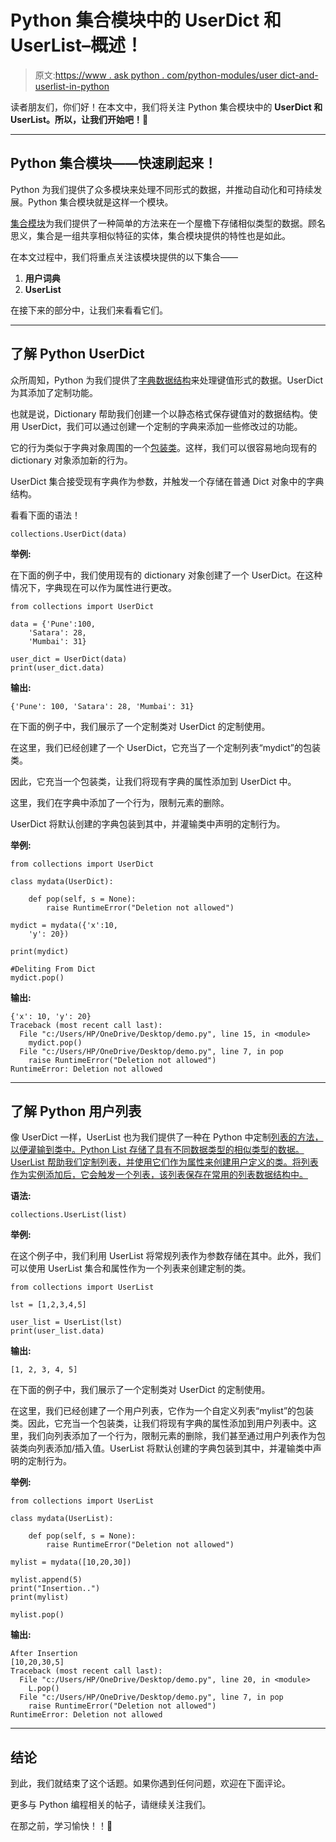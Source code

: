 # Python 集合模块中的 UserDict 和 UserList–概述！

> 原文:[https://www . ask python . com/python-modules/user dict-and-userlist-in-python](https://www.askpython.com/python-modules/userdict-and-userlist-in-python)

读者朋友们，你们好！在本文中，我们将关注 Python 集合模块中的 **UserDict 和 UserList。所以，让我们开始吧！🙂**

* * *

## Python 集合模块——快速刷起来！

Python 为我们提供了众多模块来处理不同形式的数据，并推动自动化和可持续发展。Python 集合模块就是这样一个模块。

[集合模块](https://www.askpython.com/python-modules/python-collections)为我们提供了一种简单的方法来在一个屋檐下存储相似类型的数据。顾名思义，集合是一组共享相似特征的实体，集合模块提供的特性也是如此。

在本文过程中，我们将重点关注该模块提供的以下集合——

1.  **用户词典**
2.  **UserList**

在接下来的部分中，让我们来看看它们。

* * *

## 了解 Python UserDict

众所周知，Python 为我们提供了[字典数据结构](https://www.askpython.com/python/dictionary/python-dictionary-dict-tutorial)来处理键值形式的数据。UserDict 为其添加了定制功能。

也就是说，Dictionary 帮助我们创建一个以静态格式保存键值对的数据结构。使用 UserDict，我们可以通过创建一个定制的字典来添加一些修改过的功能。

它的行为类似于字典对象周围的一个[包装类](https://www.askpython.com/python/examples/decorators-in-python)。这样，我们可以很容易地向现有的 dictionary 对象添加新的行为。

UserDict 集合接受现有字典作为参数，并触发一个存储在普通 Dict 对象中的字典结构。

看看下面的语法！

```
collections.UserDict(data)

```

**举例:**

在下面的例子中，我们使用现有的 dictionary 对象创建了一个 UserDict。在这种情况下，字典现在可以作为属性进行更改。

```
from collections import UserDict 

data = {'Pune':100, 
	'Satara': 28, 
	'Mumbai': 31} 

user_dict = UserDict(data) 
print(user_dict.data)

```

**输出:**

```
{'Pune': 100, 'Satara': 28, 'Mumbai': 31}

```

在下面的例子中，我们展示了一个定制类对 UserDict 的定制使用。

在这里，我们已经创建了一个 UserDict，它充当了一个定制列表“mydict”的包装类。

因此，它充当一个包装类，让我们将现有字典的属性添加到 UserDict 中。

这里，我们在字典中添加了一个行为，限制元素的删除。

UserDict 将默认创建的字典包装到其中，并灌输类中声明的定制行为。

**举例:**

```
from collections import UserDict

class mydata(UserDict):

	def pop(self, s = None):
		raise RuntimeError("Deletion not allowed")

mydict = mydata({'x':10,
    'y': 20})

print(mydict)

#Deliting From Dict
mydict.pop()

```

**输出:**

```
{'x': 10, 'y': 20}
Traceback (most recent call last):
  File "c:/Users/HP/OneDrive/Desktop/demo.py", line 15, in <module>
    mydict.pop()
  File "c:/Users/HP/OneDrive/Desktop/demo.py", line 7, in pop      
    raise RuntimeError("Deletion not allowed")
RuntimeError: Deletion not allowed

```

* * *

## 了解 Python 用户列表

像 UserDict 一样，UserList 也为我们提供了一种在 Python 中定制[列表的方法，以便灌输到类中。Python List 存储了具有不同数据类型的相似类型的数据。UserList 帮助我们定制列表，并使用它们作为属性来创建用户定义的类。将列表作为实例添加后，它会触发一个列表，该列表保存在常用的列表数据结构中。](https://www.askpython.com/python/difference-between-python-list-vs-array)

**语法:**

```
collections.UserList(list)

```

**举例:**

在这个例子中，我们利用 UserList 将常规列表作为参数存储在其中。此外，我们可以使用 UserList 集合和属性作为一个列表来创建定制的类。

```
from collections import UserList 

lst = [1,2,3,4,5]

user_list = UserList(lst) 
print(user_list.data) 

```

**输出:**

```
[1, 2, 3, 4, 5]

```

在下面的例子中，我们展示了一个定制类对 UserDict 的定制使用。

在这里，我们已经创建了一个用户列表，它作为一个自定义列表“mylist”的包装类。因此，它充当一个包装类，让我们将现有字典的属性添加到用户列表中。这里，我们向列表添加了一个行为，限制元素的删除，我们甚至通过用户列表作为包装类向列表添加/插入值。UserList 将默认创建的字典包装到其中，并灌输类中声明的定制行为。

**举例:**

```
from collections import UserList

class mydata(UserList):

	def pop(self, s = None):
		raise RuntimeError("Deletion not allowed")

mylist = mydata([10,20,30])

mylist.append(5)
print("Insertion..")
print(mylist)

mylist.pop()

```

**输出:**

```
After Insertion
[10,20,30,5]
Traceback (most recent call last):
  File "c:/Users/HP/OneDrive/Desktop/demo.py", line 20, in <module>
    L.pop()
  File "c:/Users/HP/OneDrive/Desktop/demo.py", line 7, in pop
    raise RuntimeError("Deletion not allowed")
RuntimeError: Deletion not allowed

```

* * *

## 结论

到此，我们就结束了这个话题。如果你遇到任何问题，欢迎在下面评论。

更多与 Python 编程相关的帖子，请继续关注我们。

在那之前，学习愉快！！🙂
